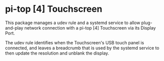 # pi-top [4] Touchscreen

This package manages a udev rule and a systemd service to allow plug-and-play network connection with a pi-top [4] Touchscreen via its Display Port.

The udev rule identifies when the Touchscreen's USB touch panel is connected, and leaves a breadcrumb that is used by the systemd service to then update the resolution and unblank the display.
